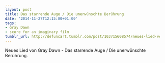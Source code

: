 ```yaml
---
layout: post
title: Das starrende Auge / Die unerwünschte Berührung
date: '2014-11-27T12:15:00+01:00'
tags:
- Gray Dawn
- score for an imaginary film
tumblr_url: http://defuncart.tumblr.com/post/103715608574/neues-lied-von-gray-dawn-das-starrende-auge
---
```

Neues Lied von Gray Dawn - Das starrende Auge / Die unerwünschte Berührung.
